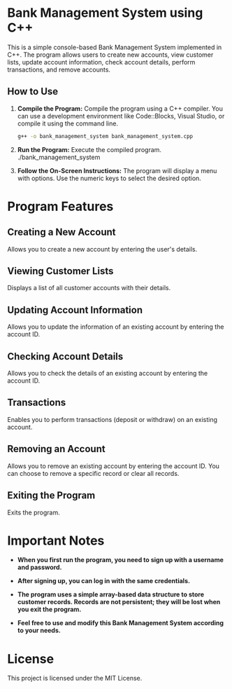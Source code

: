 # Bank Management System using C++

This is a simple console-based Bank Management System implemented in C++. The program allows users to create new accounts, view customer lists, update account information, check account details, 
perform transactions, and remove accounts.

## How to Use

1. **Compile the Program:** Compile the program using a C++ compiler. You can use a development environment like Code::Blocks, Visual Studio, or compile it using the command line.

   ```bash
   g++ -o bank_management_system bank_management_system.cpp

2. **Run the Program:** Execute the compiled program.
   ./bank_management_system

3. **Follow the On-Screen Instructions:**  The program will display a menu with options. Use the numeric keys to select the desired option.

# Program Features
## Creating a New Account
 Allows you to create a new account by entering the user's details.
  
## Viewing Customer Lists
 Displays a list of all customer accounts with their details.

## Updating Account Information
 Allows you to update the information of an existing account by entering the account ID.

## Checking Account Details
 Allows you to check the details of an existing account by entering the account ID.

## Transactions
Enables you to perform transactions (deposit or withdraw) on an existing account.

## Removing an Account
 Allows you to remove an existing account by entering the account ID. You can choose to remove a specific record or clear all records.

## Exiting the Program
 Exits the program.
 
# Important Notes
- **When you first run the program, you need to sign up with a username and password.**

- **After signing up, you can log in with the same credentials.**

- **The program uses a simple array-based data structure to store customer records. Records are not persistent; they will be lost when you exit the program.**

- **Feel free to use and modify this Bank Management System according to your needs.**

# License
This project is licensed under the MIT License.
